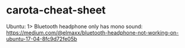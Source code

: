 carota-cheat-sheet
=========================

Ubuntu: 
1> Bluetooth headphone only has mono sound: https://medium.com/@elmaxx/bluetooth-headphone-not-working-on-ubuntu-17-04-8fc9d72fe05b
